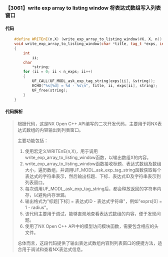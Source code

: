 ### 【3061】write exp array to listing window 将表达式数组写入列表窗口

#### 代码

```cpp
    #define WRITEnE(n,X) (write_exp_array_to_listing_window(#X, X, n))  
    void write_exp_array_to_listing_window(char *title, tag_t *exps, int n_exps)  
    {  
        int  
            ii;  
        char  
            *string;  
        for (ii = 0; ii < n_exps; ii++)  
        {  
            UF_CALL(UF_MODL_ask_exp_tag_string(exps[ii], &string));  
            ECHO("%s[%d] = %d - %s\n", title, ii, exps[ii], string);  
            UF_free(string);  
        }  
    }

```

#### 代码解析

> 根据代码，这是NX Open C++ API编写的二次开发代码，主要用于将NX表达式数组的内容输出到列表窗口。
>
> 主要功能包括：
>
> 1. 使用宏定义WRITEnE(n,X)，用于调用write_exp_array_to_listing_window函数，以输出数组X的内容。
> 2. write_exp_array_to_listing_window函数接收标题、表达式数组及数组大小，遍历数组，并调用UF_MODL_ask_exp_tag_string函数获取每个表达式的字符串表示，然后输出标题、下标、表达式ID及字符串表示到列表窗口。
> 3. 每次调用UF_MODL_ask_exp_tag_string后，都会释放返回的字符串内存，以避免内存泄漏。
> 4. 输出格式为"标题[下标] = 表达式ID - 表达式字符串"，例如"exprs[0] = 1 - radius"。
> 5. 该代码主要用于调试，能够直观地查看表达式数组的内容，便于发现问题。
> 6. 使用了NX Open C++ API中的模型访问模块函数，需要包含相应的头文件。
>
> 总体而言，这段代码提供了输出表达式数组内容到列表窗口的便捷方法，适合用于调试和查看NX表达式信息。
>
